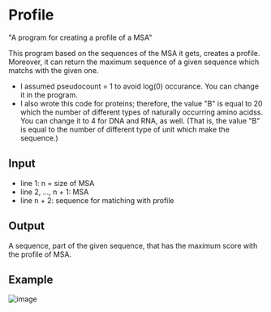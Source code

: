 # Profile
"A program for creating a profile of a MSA"

This program based on the sequences of the MSA it gets, creates a profile. Moreover, it can return the maximum sequence of a given sequence which matchs with the given one.
* I assumed pseudocount = 1 to avoid log(0) occurance. You can change it in the program.
* I also wrote this code for proteins; therefore, the value "B" is equal to 20 which the number of different types of naturally occurring amino acidss. You can change it to 4 for DNA and RNA, as well. (That is, the value "B" is equal to the number of different type of unit which make the sequence.)

## Input
- line 1: n =  size of MSA
- line 2, ..., n + 1: MSA
- line n + 2: sequence for matiching with profile

## Output
A sequence, part of the given sequence, that has the maximum score with the profile of MSA.

## Example
![image](https://user-images.githubusercontent.com/47606879/143487430-6624144f-23a7-47cf-885c-10eb3931f539.png)
